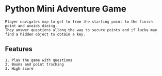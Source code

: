 # Python Mini Adventure Game

    Player navigates map to get to from the starting point to the finish point and avoids dieing. 
    They answer questions allong the way to secure points and if lucky may find a hidden object to obtain a key. 
    
## Features 

    1. Play the game with questions
    2. Bouns and point tracking
    3. High score

